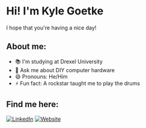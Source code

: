 # Hi! I'm Kyle Goetke
I hope that you're having a nice day!

## About me:
- 📚 I'm studying at Drexel University <!-- - 🚀 I'm also a Technical Student Assistant at Drexel CCI -->
- 💬 Ask me about DIY computer hardware
- 😄 Pronouns: He/Him
- ⚡ Fun fact: A rockstar taught me to play the drums

## Find me here:
<p>
    <a target="_blank" href="http://linkedin.com/in/Kyle-Goetke"><img class="badge" src="https://img.shields.io/badge/LinkedIn-0077B5?style=for-the-badge&logo=linkedin&logoColor=white" alt="LinkedIn"></a>
    <!-- <a target="_blank" href="mailto:kyle.goetke@gmail.com"><img class="badge" src="https://img.shields.io/badge/Email-D14836?style=for-the-badge&logo=mail.ru&logoColor=white" alt="Email"></a> -->
    <a target="_blank" href="https://kylegoetke.github.io"><img class="badge" src="https://img.shields.io/badge/Website-4788cf?style=for-the-badge&logo=keras&logoColor=white" alt="Website"></a>
</p>
